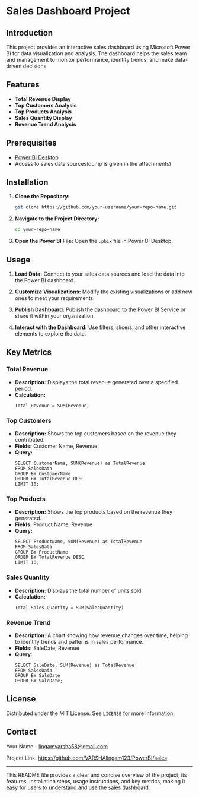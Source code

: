 
# Sales Dashboard Project

## Introduction

This project provides an interactive sales dashboard using Microsoft Power BI for data visualization and analysis. The dashboard helps the sales team and management to monitor performance, identify trends, and make data-driven decisions.

## Features

- **Total Revenue Display**
- **Top Customers Analysis**
- **Top Products Analysis**
- **Sales Quantity Display**
- **Revenue Trend Analysis**

## Prerequisites

- [Power BI Desktop](https://powerbi.microsoft.com/desktop/)
- Access to sales data sources(dump is given in the attachments)


## Installation

1. **Clone the Repository:**
   ```sh
   git clone https://github.com/your-username/your-repo-name.git
   ```

2. **Navigate to the Project Directory:**
   ```sh
   cd your-repo-name
   ```

3. **Open the Power BI File:**
   Open the `.pbix` file in Power BI Desktop.

## Usage

1. **Load Data:**
   Connect to your sales data sources and load the data into the Power BI dashboard.

2. **Customize Visualizations:**
   Modify the existing visualizations or add new ones to meet your requirements.

3. **Publish Dashboard:**
   Publish the dashboard to the Power BI Service or share it within your organization.

4. **Interact with the Dashboard:**
   Use filters, slicers, and other interactive elements to explore the data.

## Key Metrics

### Total Revenue

- **Description:** Displays the total revenue generated over a specified period.
- **Calculation:** 
  ```plaintext
  Total Revenue = SUM(Revenue)
  ```

### Top Customers

- **Description:** Shows the top customers based on the revenue they contributed.
- **Fields:** Customer Name, Revenue
- **Query:**
  ```plaintext
  SELECT CustomerName, SUM(Revenue) as TotalRevenue
  FROM SalesData
  GROUP BY CustomerName
  ORDER BY TotalRevenue DESC
  LIMIT 10;
  ```

### Top Products

- **Description:** Shows the top products based on the revenue they generated.
- **Fields:** Product Name, Revenue
- **Query:**
  ```plaintext
  SELECT ProductName, SUM(Revenue) as TotalRevenue
  FROM SalesData
  GROUP BY ProductName
  ORDER BY TotalRevenue DESC
  LIMIT 10;
  ```

### Sales Quantity

- **Description:** Displays the total number of units sold.
- **Calculation:**
  ```plaintext
  Total Sales Quantity = SUM(SalesQuantity)
  ```

### Revenue Trend

- **Description:** A chart showing how revenue changes over time, helping to identify trends and patterns in sales performance.
- **Fields:** SaleDate, Revenue
- **Query:**
  ```plaintext
  SELECT SaleDate, SUM(Revenue) as TotalRevenue
  FROM SalesData
  GROUP BY SaleDate
  ORDER BY SaleDate;
  ```



## License

Distributed under the MIT License. See `LICENSE` for more information.

## Contact

Your Name - lingamvarsha58@gmail.com

Project Link: https://github.com/VARSHAlingam123/PowerBI/sales

---

This README file provides a clear and concise overview of the project, its features, installation steps, usage instructions, and key metrics, making it easy for users to understand and use the sales dashboard.
